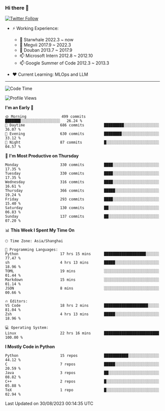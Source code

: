 ### Hi there 👋

[![Twitter Follow](https://img.shields.io/twitter/follow/tianweidut?style=social)](https://twitter.com/tianweidut)

- ⚡ Working Experience:
  - 🔭 Starwhale 2022.3 ~ now
  - 🌱 Megvii 2017.9 ~ 2022.3
  - 🌱 Douban 2013.7 ~ 2017.9
  - 📫 Microsoft Intern 2012.8 ~ 2012.10
  - 📫 Google Summer of Code 2012.3 ~ 2013.3

- ❤️ Current Learning: MLOps and LLM

---
<!--START_SECTION:waka-->
![Code Time](http://img.shields.io/badge/Code%20Time-4%2C433%20hrs%2048%20mins-blue)

![Profile Views](http://img.shields.io/badge/Profile%20Views-3-blue)

**I'm an Early 🐤** 

```text
🌞 Morning                499 commits         ███████░░░░░░░░░░░░░░░░░░   26.24 % 
🌆 Daytime                686 commits         █████████░░░░░░░░░░░░░░░░   36.07 % 
🌃 Evening                630 commits         ████████░░░░░░░░░░░░░░░░░   33.12 % 
🌙 Night                  87 commits          █░░░░░░░░░░░░░░░░░░░░░░░░   04.57 % 
```
📅 **I'm Most Productive on Thursday** 

```text
Monday                   330 commits         ████░░░░░░░░░░░░░░░░░░░░░   17.35 % 
Tuesday                  330 commits         ████░░░░░░░░░░░░░░░░░░░░░   17.35 % 
Wednesday                316 commits         ████░░░░░░░░░░░░░░░░░░░░░   16.61 % 
Thursday                 366 commits         █████░░░░░░░░░░░░░░░░░░░░   19.24 % 
Friday                   293 commits         ████░░░░░░░░░░░░░░░░░░░░░   15.40 % 
Saturday                 130 commits         ██░░░░░░░░░░░░░░░░░░░░░░░   06.83 % 
Sunday                   137 commits         ██░░░░░░░░░░░░░░░░░░░░░░░   07.20 % 
```


📊 **This Week I Spent My Time On** 

```text
🕑︎ Time Zone: Asia/Shanghai

💬 Programming Languages: 
Python                   17 hrs 15 mins      ███████████████████░░░░░░   77.47 % 
sh                       4 hrs 13 mins       █████░░░░░░░░░░░░░░░░░░░░   18.96 % 
TOML                     19 mins             ░░░░░░░░░░░░░░░░░░░░░░░░░   01.44 % 
Markdown                 15 mins             ░░░░░░░░░░░░░░░░░░░░░░░░░   01.14 % 
JSON                     8 mins              ░░░░░░░░░░░░░░░░░░░░░░░░░   00.66 % 

🔥 Editors: 
VS Code                  18 hrs 2 mins       ████████████████████░░░░░   81.04 % 
Zsh                      4 hrs 13 mins       █████░░░░░░░░░░░░░░░░░░░░   18.96 % 

💻 Operating System: 
Linux                    22 hrs 16 mins      █████████████████████████   100.00 % 
```

**I Mostly Code in Python** 

```text
Python                   15 repos            ███████████░░░░░░░░░░░░░░   44.12 % 
C                        7 repos             █████░░░░░░░░░░░░░░░░░░░░   20.59 % 
Java                     3 repos             ██░░░░░░░░░░░░░░░░░░░░░░░   08.82 % 
C++                      2 repos             █░░░░░░░░░░░░░░░░░░░░░░░░   05.88 % 
TeX                      1 repo              █░░░░░░░░░░░░░░░░░░░░░░░░   02.94 % 
```




 Last Updated on 30/08/2023 00:14:35 UTC
<!--END_SECTION:waka-->
